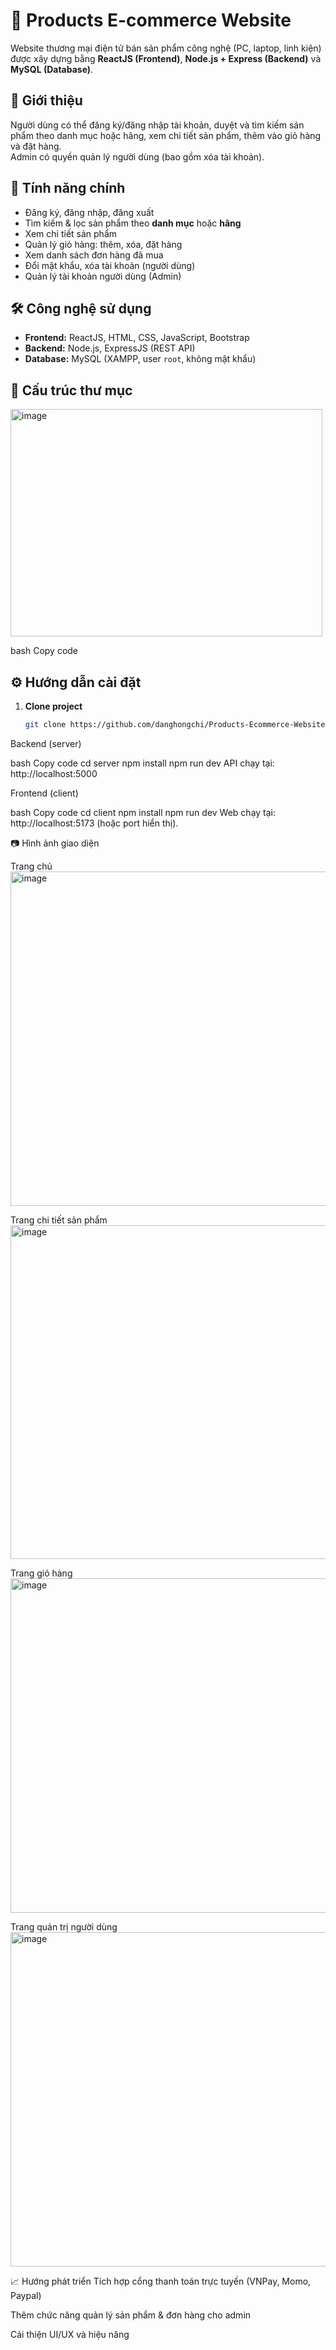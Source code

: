 # 🛒 Products E-commerce Website

Website thương mại điện tử bán sản phẩm công nghệ (PC, laptop, linh kiện) được xây dựng bằng **ReactJS (Frontend)**, **Node.js + Express (Backend)** và **MySQL (Database)**.  

## 📌 Giới thiệu
Người dùng có thể đăng ký/đăng nhập tài khoản, duyệt và tìm kiếm sản phẩm theo danh mục hoặc hãng, xem chi tiết sản phẩm, thêm vào giỏ hàng và đặt hàng.  
Admin có quyền quản lý người dùng (bao gồm xóa tài khoản).  

## 🚀 Tính năng chính
- Đăng ký, đăng nhập, đăng xuất  
- Tìm kiếm & lọc sản phẩm theo **danh mục** hoặc **hãng**  
- Xem chi tiết sản phẩm  
- Quản lý giỏ hàng: thêm, xóa, đặt hàng  
- Xem danh sách đơn hàng đã mua  
- Đổi mật khẩu, xóa tài khoản (người dùng)  
- Quản lý tài khoản người dùng (Admin)  

## 🛠️ Công nghệ sử dụng
- **Frontend:** ReactJS, HTML, CSS, JavaScript, Bootstrap  
- **Backend:** Node.js, ExpressJS (REST API)  
- **Database:** MySQL (XAMPP, user `root`, không mật khẩu)  

## 📂 Cấu trúc thư mục

<img width="499" height="364" alt="image" src="https://github.com/user-attachments/assets/7db4e46e-7def-450a-90bb-09d5c39802e1" />

bash
Copy code

## ⚙️ Hướng dẫn cài đặt
1. **Clone project**
   ```bash
   git clone https://github.com/danghongchi/Products-Ecommerce-Website.git
Backend (server)

bash
Copy code
cd server
npm install
npm run dev
API chạy tại: http://localhost:5000

Frontend (client)

bash
Copy code
cd client
npm install
npm run dev
Web chạy tại: http://localhost:5173 (hoặc port hiển thị).

📷 Hình ảnh giao diện

Trang chủ
<img width="950" height="535" alt="image" src="https://github.com/user-attachments/assets/81072d8f-ee9e-431b-9c56-139a175b7c32" />

Trang chi tiết sản phẩm
<img width="950" height="534" alt="image" src="https://github.com/user-attachments/assets/6bb46b40-3d18-4272-9933-04da96d67878" />

Trang giỏ hàng
<img width="950" height="535" alt="image" src="https://github.com/user-attachments/assets/393b2452-dd66-4dad-aa2b-f2fa9fbcf498" />

Trang quản trị người dùng
<img width="950" height="535" alt="image" src="https://github.com/user-attachments/assets/2b79dc47-c676-4ce2-bdc2-8f82f598d502" />

📈 Hướng phát triển
Tích hợp cổng thanh toán trực tuyến (VNPay, Momo, Paypal)

Thêm chức năng quản lý sản phẩm & đơn hàng cho admin

Cải thiện UI/UX và hiệu năng

